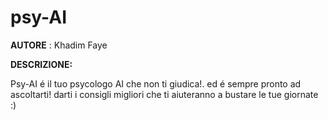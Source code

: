 # psy-AI

**AUTORE** : Khadim Faye

**DESCRIZIONE:**

Psy-AI é il tuo psycologo AI che non ti giudica!.
ed é sempre pronto ad ascoltarti! darti i consigli migliori che ti aiuteranno a bustare le tue giornate :)

